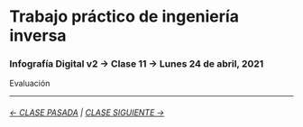# Trabajo práctico de ingeniería inversa

### Infografía Digital v2 → Clase 11 → Lunes 24 de abril, 2021

Evaluación


- - - - - - - - - - - - -

###### [← CLASE PASADA](https://github.com/profesorfaco/dno075-2021/tree/main/clase-10) | [CLASE SIGUIENTE →](https://github.com/profesorfaco/dno075-2021/tree/main/clase-12) 
